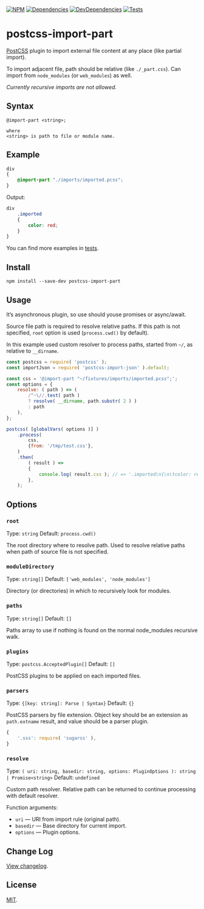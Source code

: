 [![NPM][npm]][npm-url]
[![Dependencies][deps]][deps-url]
[![DevDependencies][deps-dev]][deps-dev-url]
[![Tests][build]][build-url]

# postcss-import-part

[PostCSS] plugin to import external file content at any place (like partial import).

To import adjacent file, path should be relative (like `./_part.css`). Can import from `node_modules` (or `web_modules`) as well.

*Currently recursive imports are not allowed.*

## Syntax

```
@import-part <string>;

where
<string> is path to file or module name.
```

## Example

```css
div
{
	@import-part "./imports/imported.pcss";
}
```

Output:

```css
div
	.imported
	{
		color: red;
	}
}
```

You can find more examples in [tests](test/).

## Install

```
npm install --save-dev postcss-import-part
```

## Usage

It’s asynchronous plugin, so use should youse promises or async/await.

Source file path is required to resolve relative paths. If this path is not
specified, `root` option is used (`process.cwd()` by default).

In this example used custom resolver to process paths, started from `~/`, as
relative to `__dirname`.

```js
const postcss = require( 'postcss' );
const importJson = require( 'postcss-import-json' ).default;

const css = '@import-part "~/fixtures/imports/imported.pcss";';
const options = {
	resolve: ( path ) => (
		/^~\//.test( path )
		? resolve( __dirname, path.substr( 2 ) )
		: path
	),
};

postcss( [globalVars( options )] )
	.process(
		css,
		{from: '/tmp/test.css'},
	)
	.then(
		( result ) =>
		{
			console.log( result.css ); // => '.imported\n{\n\tcolor: red;\n}'
		},
	);
```

## Options

### `root`

Type: `string`
Default: `process.cwd()`

The root directory where to resolve path. Used to resolve relative paths when
path of source file is not specified.

### `moduleDirectory`

Type: `string[]`
Default: `['web_modules', 'node_modules']`

Directory (or directories) in which to recursively look for modules.

### `paths`

Type: `string[]`
Default: `[]`

Paths array to use if nothing is found on the normal node_modules recursive walk.

### `plugins`

Type: `postcss.AcceptedPlugin[]`
Default: `[]`

PostCSS plugins to be applied on each imported files.

### `parsers`

Type: `{[key: string]: Parse | Syntax}`
Default: `{}`

PostCSS parsers by file extension. Object key should be an extension as `path.extname` result, and value should be a parser plugin.

```js
{
	'.sss': require( 'sugarss' ),
}
```

### `resolve`

Type: `( uri: string, basedir: string, options: PluginOptions ): string | Promise<string>`
Default: `undefined`

Custom path resolver. Relative path can be returned to continue processing with
default resolver.

Function arguments:

* `uri` — URI from import rule (original path).
* `basedir` — Base directory for current import.
* `options` — Plugin options.

## Change Log

[View changelog](CHANGELOG.md).

## License

[MIT](LICENSE).

[npm]: https://img.shields.io/npm/v/postcss-import-part.svg
[npm-url]: https://npmjs.com/package/postcss-import-part

[deps]: https://img.shields.io/david/m18ru/postcss-import-part.svg
[deps-url]: https://david-dm.org/m18ru/postcss-import-part

[deps-dev]: https://img.shields.io/david/dev/m18ru/postcss-import-part.svg
[deps-dev-url]: https://david-dm.org/m18ru/postcss-import-part?type=dev

[build]: https://img.shields.io/travis/m18ru/postcss-import-part.svg
[build-url]: https://travis-ci.org/m18ru/postcss-import-part

[PostCSS]: https://github.com/postcss/postcss
